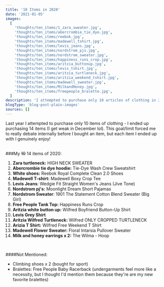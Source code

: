 ```yaml
---
title: '10 Items in 2020'
date: '2021-01-05'
images:
  [
    'thoughts/ten_items/1_zara_sweater.jpg',
    'thoughts/ten_items/abercrombie_tie_dye.jpg',
    'thoughts/ten_items/reebok.jpg',
    'thoughts/ten_items/madewell_tshirt.jpg',
    'thoughts/ten_items/levis_jeans.jpg',
    'thoughts/ten_items/nordstrom_pjs.jpg',
    'thoughts/ten_items/nordstrom_sweater.jpg',
    'thoughts/ten_items/happiness_runs_crop.jpg',
    'thoughts/ten_items/aritzia_buttonup.jpg',
    'thoughts/ten_items/levis_tshirt.jpg',
    'thoughts/ten_items/aritzia_turtleneck.jpg',
    'thoughts/ten_items/aritzia_weekend_tshirt.jpg',
    'thoughts/ten_items/madewell_sweater.jpg',
    'thoughts/ten_items/MilkandHoney.jpg',
    'thoughts/ten_items/freepeople_bralette.jpg',
  ]
description: 'I attempted to purchase only 10 articles of clothing in 2020'
blogType: 'blog-post-plain-images'
sources: []
---
```


Last year I attempted to purchase only 10 items of clothing - I ended up purchasing 14 items (I get weak in December lol). This goal/limit forced me to really debate internally before I bought an item, but each item I ended up with I genuinely enjoy!
<br />
<br />

###My ~~10~~ 14 items of 2020:

1. **Zara turtleneck:** HIGH NECK SWEATER
2. **Abercrombie tie dye hoodie:** Tie-Dye Wash Crew Sweatshirt
3. **White shoes:** Reebok Royal Complete Clean 2.0 Shoes
4. **Madewell T-shirt:** Madewell Boxy Crop Tee
5. **Levis Jeans**: Wedgie Fit Straight Women's Jeans (Jive Tone)
6. **Nordstrom pj's:** Moonlight Dream Short Pajamas
7. **Nordstrom Sweater**: 1901 The Statement Cotton Blend Sweater (Big Girl)
8. **Free People Tank Top:** Happiness Runs Crop
9. **Aritzia white button up:** Wilfred Boyfriend Button-Up Shirt
10. **Levis Grey Shirt**
11. **Aritzia Wilfred Turtleneck:** Wilfred ONLY CROPPED TURTLENECK
12. **Arizia T Shirt:** Wilfred Free Weekend T Shirt
13. **Madewell Flower Sweater:** Floral Intarsia Pullover Sweater
14. **Milk and honey earrings x 2:** The Wilma - Hoop

<br />

####Not Mentioned:

- Climbing shoes x 2 (bought for sport)
- Bralettes: Free People Baby Racerback (undergarments feel more like a necessity, but I thought I'd mention them because they're are my new favorite bralettes)
